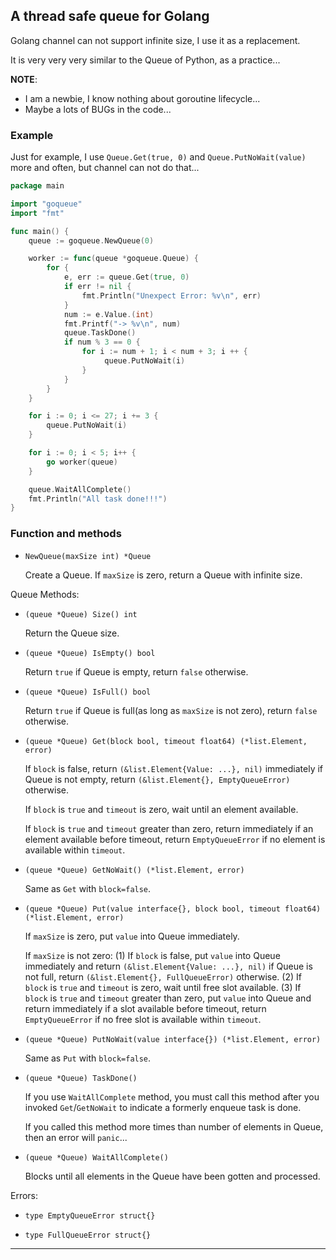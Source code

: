 ## A thread safe queue for Golang

Golang channel can not support infinite size, I use it as a replacement.

It is very very very similar to the Queue of Python, as a practice...

**NOTE**:
 - I am a newbie, I know nothing about goroutine lifecycle...
 - Maybe a lots of BUGs in the code...

### Example

Just for example, I use `Queue.Get(true, 0)` and `Queue.PutNoWait(value)` more and often, but channel can not do that...

```Go
package main

import "goqueue"
import "fmt"

func main() {
	queue := goqueue.NewQueue(0)

	worker := func(queue *goqueue.Queue) {
        for {
		    e, err := queue.Get(true, 0)
		    if err != nil {
			    fmt.Println("Unexpect Error: %v\n", err)
		    }
            num := e.Value.(int)
            fmt.Printf("-> %v\n", num)
		    queue.TaskDone()
            if num % 3 == 0 {
                for i := num + 1; i < num + 3; i ++ {
                     queue.PutNoWait(i)
                }
            }
        }
	}

    for i := 0; i <= 27; i += 3 {
		queue.PutNoWait(i)
    }

    for i := 0; i < 5; i++ {
        go worker(queue)
    }

    queue.WaitAllComplete()
	fmt.Println("All task done!!!")
}
```

### Function and methods

 - `NewQueue(maxSize int) *Queue`

   Create a Queue. If `maxSize` is zero, return a Queue with infinite size.

Queue Methods:

 - `(queue *Queue) Size() int`

   Return the Queue size.

 - `(queue *Queue) IsEmpty() bool`

   Return `true` if Queue is empty, return `false` otherwise.

 - `(queue *Queue) IsFull() bool`

   Return `true` if Queue is full(as long as `maxSize` is not zero), return `false` otherwise.

 - `(queue *Queue) Get(block bool, timeout float64) (*list.Element, error)`

   If `block` is false, return `(&list.Element{Value: ...}, nil)` immediately if Queue is not empty, return `(&list.Element{}, EmptyQueueError)` otherwise.

   If `block` is `true` and `timeout` is zero, wait until an element available.

   If `block` is `true` and `timeout` greater than zero, return immediately if an element available before timeout, return `EmptyQueueError` if no element is available within `timeout`.

 - `(queue *Queue) GetNoWait() (*list.Element, error)`

   Same as `Get` with `block=false`.

 - `(queue *Queue) Put(value interface{}, block bool, timeout float64) (*list.Element, error)`

   If `maxSize` is zero, put `value` into Queue immediately.

   If `maxSize` is not zero:
   (1) If `block` is false, put `value` into Queue immediately and return `(&list.Element{Value: ...}, nil)` if Queue is not full, return `(&list.Element{}, FullQueueError)` otherwise.
   (2) If `block` is `true` and `timeout` is zero, wait until free slot available.
   (3) If `block` is `true` and `timeout` greater than zero, put `value` into Queue and return immediately if a slot available before timeout, return `EmptyQueueError` if no free slot is available within `timeout`.

 - `(queue *Queue) PutNoWait(value interface{}) (*list.Element, error)`

   Same as `Put` with `block=false`.

 - `(queue *Queue) TaskDone()`

   If you use `WaitAllComplete` method, you must call this method after you invoked `Get`/`GetNoWait` to indicate a formerly enqueue task is done.

   If you called this method more times than number of elements in Queue, then an error will `panic`...

 - `(queue *Queue) WaitAllComplete()`

   Blocks until all elements in the Queue have been gotten and processed.

Errors:

 - `type EmptyQueueError struct{}`

 - `type FullQueueError struct{}`

---
